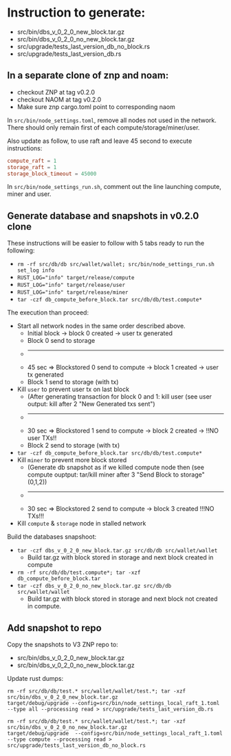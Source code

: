 # Instruction to generate:
 * src/bin/dbs_v_0_2_0_new_block.tar.gz
 * src/bin/dbs_v_0_2_0_no_new_block.tar.gz
 * src/upgrade/tests_last_version_db_no_block.rs
 * src/upgrade/tests_last_version_db.rs

## In a separate clone of znp and noam:
 * checkout ZNP at tag v0.2.0
 * checkout NAOM at tag v0.2.0
 * Make sure znp cargo.toml point to corresponding naom

In `src/bin/node_settings.toml`, remove all nodes not used in the network. There should only remain first of each compute/storage/miner/user.

Also update as follow, to use raft and leave 45 second to execute instructions:
```toml
compute_raft = 1
storage_raft = 1
storage_block_timeout = 45000
```

In `src/bin/node_settings_run.sh`, comment out the line launching compute, miner and user.

## Generate database and snapshots in v0.2.0 clone

These instructions will be easier to follow with 5 tabs ready to run the following:
 * `rm -rf src/db/db src/wallet/wallet; src/bin/node_settings_run.sh set_log info`
 * `RUST_LOG="info" target/release/compute`
 * `RUST_LOG="info" target/release/user`
 * `RUST_LOG="info" target/release/miner`
 * `tar -czf db_compute_before_block.tar src/db/db/test.compute*`

The execution than proceed:
 * Start all network nodes in the same order described above.
    * Initial block -> block 0 created -> user tx generated
    * Block 0 send to storage
    * -----
    * 45 sec => Blockstored 0 send to compute -> block 1 created -> user tx generated
    * Block 1 send to storage (with tx)
 * Kill `user` to prevent user tx on last block
    * (After generating transaction for block 0 and 1: kill user (see user output: kill after 2 "New Generated txs sent")
    * -----
    * 30 sec => Blockstored 1 send to compute -> block 2 created -> !!NO user TXs!!
    * Block 2 send to storage (with tx)
 * `tar -czf db_compute_before_block.tar src/db/db/test.compute*`
 * Kill `miner` to prevent more block stored
    * (Generate db snapshot as if we killed compute node then (see compute ouptput: tar/kill miner after 3 "Send Block to storage"  (0,1,2))
    * -----
    * 30 sec => Blockstored 2 send to compute -> block 3 created !!!NO TXs!!!
* Kill `compute` & `storage` node in stalled network

Build the databases snapshoot:
* `tar -czf dbs_v_0_2_0_new_block.tar.gz src/db/db src/wallet/wallet`
    * Build tar.gz with block stored in storage and next block created in compute
* `rm -rf src/db/db/test.compute*; tar -xzf db_compute_before_block.tar`
* `tar -czf dbs_v_0_2_0_no_new_block.tar.gz src/db/db src/wallet/wallet`
    * Build tar.gz with block stored in storage and next block not created in compute.

## Add snapshot to repo

Copy the snapshots to V3 ZNP repo to:
 * src/bin/dbs_v_0_2_0_new_block.tar.gz
 * src/bin/dbs_v_0_2_0_no_new_block.tar.gz

Update rust dumps:

```
rm -rf src/db/db/test.* src/wallet/wallet/test.*; tar -xzf src/bin/dbs_v_0_2_0_new_block.tar.gz 
target/debug/upgrade --config=src/bin/node_settings_local_raft_1.toml --type all --processing read > src/upgrade/tests_last_version_db.rs

rm -rf src/db/db/test.* src/wallet/wallet/test.*; tar -xzf src/bin/dbs_v_0_2_0_no_new_block.tar.gz
target/debug/upgrade  --config=src/bin/node_settings_local_raft_1.toml --type compute --processing read > src/upgrade/tests_last_version_db_no_block.rs
```
